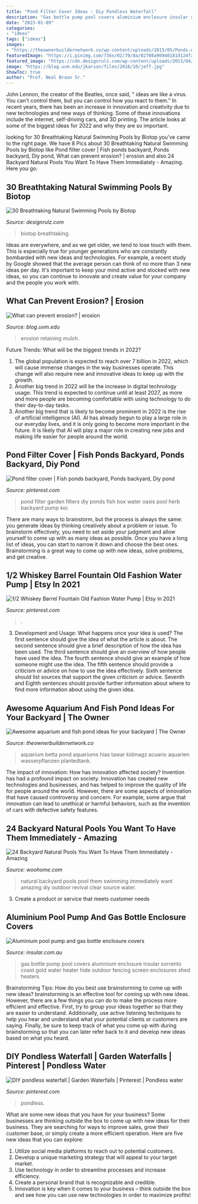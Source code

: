 ```yaml
---
title: "Pond Filter Cover Ideas : Diy Pondless Waterfall"
description: "Gas bottle pump pool covers aluminium enclosure insular sorrento coast gold water heater hide outdoor fencing screen enclosures shed heaters"
date: "2023-01-09"
categories:
- "ideas"
tags: ["ideas"]
images:
- "https://theownerbuildernetwork.co/wp-content/uploads/2015/05/Ponds-Aquariums-05.jpg"
featuredImage: "https://i.pinimg.com/736x/02/70/8a/02708a90940181d124fa68462c054476.jpg"
featured_image: "https://cdn.designrulz.com/wp-content/uploads/2013/04/PR-FOTO-229.jpg"
image: "https://blog.uvm.edu/jkarson/files/2016/10/jeff.jpg"
ShowToc: true
author: "Prof. Neal Braun Sr."
---
```



John Lennon, the creator of the Beatles, once said, " ideas are like a virus. You can't control them, but you can control how you react to them." In recent years, there has been an increase in innovation and creativity due to new technologies and new ways of thinking. Some of these innovations include the internet, self-driving cars, and 3D printing. The article looks at some of the biggest ideas for 2022 and why they are so important.

	

		
looking for 30 Breathtaking Natural Swimming Pools by Biotop you've came to the right page. We have 8 Pics about 30 Breathtaking Natural Swimming Pools by Biotop like Pond filter cover | Fish ponds backyard, Ponds backyard, Diy pond, What can prevent erosion? | erosion and also 24 Backyard Natural Pools You Want To Have Them Immediately - Amazing. Here you go:
		
    
## 30 Breathtaking Natural Swimming Pools By Biotop

<img loading=lazy src="https://cdn.designrulz.com/wp-content/uploads/2013/04/PR-FOTO-229.jpg" onerror="this.onerror=null;this.src='https://tse4.mm.bing.net/th?id=OIP.5AwuYarQExJPz84a9n-bUgHaLH&amp;pid=15.1';" alt="30 Breathtaking Natural Swimming Pools by Biotop">

_Source: designrulz.com_

>biotop breathtaking. 

	

Ideas are everywhere, and as we get older, we tend to lose touch with them. This is especially true for younger generations who are constantly bombarded with new ideas and technologies. For example, a recent study by Google showed that the average person can think of no more than 3 new ideas per day. It's important to keep your mind active and stocked with new ideas, so you can continue to innovate and create value for your company and the people you work with.

    
## What Can Prevent Erosion? | Erosion

<img loading=lazy src="https://blog.uvm.edu/jkarson/files/2016/10/jeff.jpg" onerror="this.onerror=null;this.src='https://tse4.mm.bing.net/th?id=OIP.pawjCgTrP1XREZPjIf-XYgHaER&amp;pid=15.1';" alt="What can prevent erosion? | erosion">

_Source: blog.uvm.edu_

>erosion retaining mulch. 

	

Future Trends: What will be the biggest trends in 2022?
1. The global population is expected to reach over 7 billion in 2022, which will cause immense changes in the way businesses operate. This change will also require new and innovative ideas to keep up with the growth.
2. Another big trend in 2022 will be the increase in digital technology usage. This trend is expected to continue until at least 2027, as more and more people are becoming comfortable with using technology to do their day-to-day tasks.
3. Another big trend that is likely to become prominent in 2022 is the rise of artificial intelligence (AI). AI has already begun to play a large role in our everyday lives, and it is only going to become more important in the future. It is likely that AI will play a major role in creating new jobs and making life easier for people around the world.

    
## Pond Filter Cover | Fish Ponds Backyard, Ponds Backyard, Diy Pond

<img loading=lazy src="https://i.pinimg.com/736x/e0/17/db/e017db80519e0061b259db2ae061eb7e--pond-filters-garden-oasis.jpg" onerror="this.onerror=null;this.src='https://tse4.mm.bing.net/th?id=OIP.lV84MULK79gcy3IA3GiVEAHaHa&amp;pid=15.1';" alt="Pond filter cover | Fish ponds backyard, Ponds backyard, Diy pond">

_Source: pinterest.com_

>pond filter garden filters diy ponds fish box water oasis pool herb backyard pump koi. 

	

There are many ways to brainstorm, but the process is always the same: you generate ideas by thinking creatively about a problem or issue. To brainstorm effectively, you need to set aside your judgment and allow yourself to come up with as many ideas as possible. Once you have a long list of ideas, you can start to narrow it down and choose the best ones. Brainstorming is a great way to come up with new ideas, solve problems, and get creative.

    
## 1/2 Whiskey Barrel Fountain Old Fashion Water Pump | Etsy In 2021

<img loading=lazy src="https://i.pinimg.com/736x/0d/2d/e9/0d2de90167c6047d455e166fbee4fa0d.jpg" onerror="this.onerror=null;this.src='https://tse4.mm.bing.net/th?id=OIP.k8Jhv1TkU_RU0CTr-pKn3AHaLh&amp;pid=15.1';" alt="1/2 Whiskey Barrel Fountain Old Fashion Water Pump | Etsy in 2021">

_Source: pinterest.com_

>. 

	

3. Development and Usage: What happens once your idea is used?
The first sentence should give the idea of what the article is about. The second sentence should give a brief description of how the idea has been used. The third sentence should give an overview of how people have used the idea. The fourth sentence should give an example of how someone might use the idea. The fifth sentence should provide a criticism or advice on how to use the idea effectively. Sixth sentence should list sources that support the given criticism or advice. Seventh and Eighth sentences should provide further information about where to find more information about using the given idea.

    
## Awesome Aquarium And Fish Pond Ideas For Your Backyard | The Owner

<img loading=lazy src="https://theownerbuildernetwork.co/wp-content/uploads/2015/05/Ponds-Aquariums-05.jpg" onerror="this.onerror=null;this.src='https://tse2.mm.bing.net/th?id=OIP.KsdvCAYfKGk79Vj1ihn8eAHaJ4&amp;pid=15.1';" alt="Awesome aquarium and fish pond ideas for your backyard | The Owner">

_Source: theownerbuildernetwork.co_

>aquarium betta pond aquariums hias tawar kidmagz acuario aquarien wasserpflanzen plantedtank. 

	

The impact of innovation: How has innovation affected society?
Invention has had a profound impact on society. Innovation has created new technologies and businesses, and has helped to improve the quality of life for people around the world. However, there are some aspects of innovation that have caused controversy and concern. For example, some argue that innovation can lead to unethical or harmful behaviors, such as the invention of cars with defective safety features.

    
## 24 Backyard Natural Pools You Want To Have Them Immediately - Amazing

<img loading=lazy src="https://www.woohome.com/wp-content/uploads/2016/07/backyard-natural-swimming-pool-10.jpg" onerror="this.onerror=null;this.src='https://tse3.mm.bing.net/th?id=OIP.vXtD6mf0JwsP9B2lXxkJuQHaJd&amp;pid=15.1';" alt="24 Backyard Natural Pools You Want To Have Them Immediately - Amazing">

_Source: woohome.com_

>natural backyard pools pool them swimming immediately want amazing diy outdoor revival clear source water. 

	

3. Create a product or service that meets customer needs

    
## Aluminium Pool Pump And Gas Bottle Enclosure Covers

<img loading=lazy src="https://www.insular.com.au/wp-content/uploads/2013/09/Aluminium-Gas-Bottle-Cover-Sorrento-2-.jpg" onerror="this.onerror=null;this.src='https://tse2.mm.bing.net/th?id=OIP.Om-SDfd5a6psJjXHZa5ingHaJ4&amp;pid=15.1';" alt="Aluminium pool pump and gas bottle enclosure covers">

_Source: insular.com.au_

>gas bottle pump pool covers aluminium enclosure insular sorrento coast gold water heater hide outdoor fencing screen enclosures shed heaters. 

	

Brainstorming Tips: How do you best use brainstorming to come up with new ideas?
brainstorming is an effective tool for coming up with new ideas. However, there are a few things you can do to make the process more efficient and effective. First, try to group your ideas together so that they are easier to understand. Additionally, use active listening techniques to help you hear and understand what your potential clients or customers are saying. Finally, be sure to keep track of what you come up with during brainstorming so that you can later refer back to it and develop new ideas based on what you heard.

    
## DIY Pondless Waterfall | Garden Waterfalls | Pinterest | Pondless Water

<img loading=lazy src="https://i.pinimg.com/736x/02/70/8a/02708a90940181d124fa68462c054476.jpg" onerror="this.onerror=null;this.src='https://tse4.mm.bing.net/th?id=OIP._oFe6n1JY4hwXNrPp1-eUgAAAA&amp;pid=15.1';" alt="DIY pondless waterfall | Garden Waterfalls | Pinterest | Pondless water">

_Source: pinterest.com_

>pondless. 

	

What are some new ideas that you have for your business?
Some businesses are thinking outside the box to come up with new ideas for their business. They are searching for ways to improve sales, grow their customer base, or simply create a more efficient operation. Here are five new ideas that you can explore: 
1) Utilize social media platforms to reach out to potential customers.
2) Develop a unique marketing strategy that will appeal to your target market. 
3) Use technology in order to streamline processes and increase efficiency. 
4) Create a personal brand that is recognizable and credible. 
5) Innovation is key when it comes to your business – think outside the box and see how you can use new technologies in order to maximize profits!

